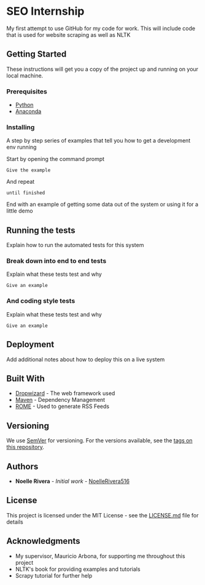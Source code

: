 # SEO Internship

My first attempt to use GitHub for my code for work. This will include code that is used for website scraping as well as NLTK

## Getting Started

These instructions will get you a copy of the project up and running on your local machine.

### Prerequisites

* [Python](https://www.python.org/downloads/)
* [Anaconda](https://docs.anaconda.com/anaconda/install/)


### Installing

A step by step series of examples that tell you how to get a development env running

Start by opening the command prompt


```
Give the example
```

And repeat

```
until finished
```

End with an example of getting some data out of the system or using it for a little demo

## Running the tests

Explain how to run the automated tests for this system

### Break down into end to end tests

Explain what these tests test and why

```
Give an example
```

### And coding style tests

Explain what these tests test and why

```
Give an example
```

## Deployment

Add additional notes about how to deploy this on a live system

## Built With

* [Dropwizard](http://www.dropwizard.io/1.0.2/docs/) - The web framework used
* [Maven](https://maven.apache.org/) - Dependency Management
* [ROME](https://rometools.github.io/rome/) - Used to generate RSS Feeds

## Versioning

We use [SemVer](http://semver.org/) for versioning. For the versions available, see the [tags on this repository](https://github.com/your/project/tags). 

## Authors

* **Noelle Rivera** - *Initial work* - [NoelleRivera516](https://github.com/Noelle516)

## License

This project is licensed under the MIT License - see the [LICENSE.md](LICENSE.md) file for details

## Acknowledgments

* My supervisor, Mauricio Arbona, for supporting me throughout this project
* NLTK's book for providing examples and tutorials
* Scrapy tutorial for further help
